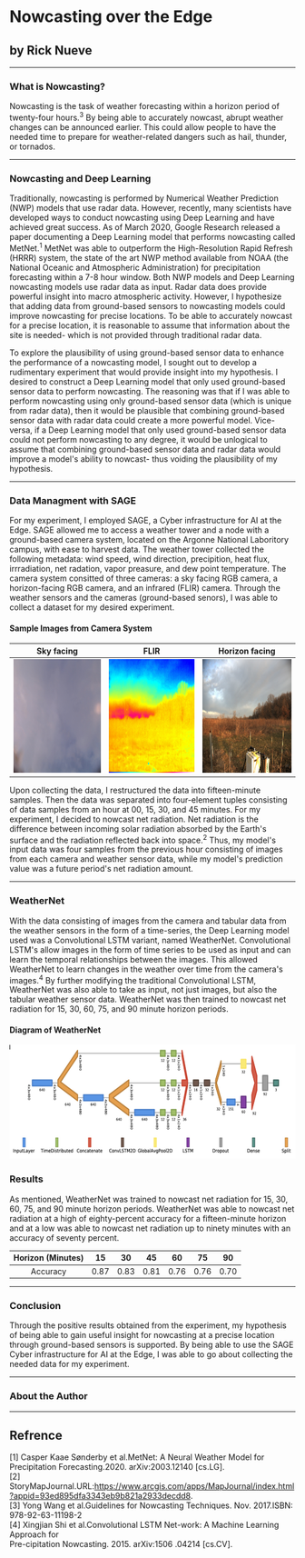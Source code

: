 # Nowcasting over the Edge 
## by Rick Nueve

---

### What is Nowcasting?
<p>
Nowcasting is the task of weather forecasting within a horizon period of twenty-four hours.<sup>3</sup> By
being able to accurately nowcast, abrupt weather changes can be announced earlier. This could allow
people to have the needed time to prepare for weather-related dangers such as hail, thunder, or tornados.
</p>

---

### Nowcasting and Deep Learning
<p>
Traditionally, nowcasting is performed by Numerical Weather Prediction (NWP) models that use radar data. However, 
recently, many scientists have developed ways to conduct nowcasting using Deep Learning and have achieved great success.
As of March 2020, Google Research released a paper documenting a Deep Learning model that performs nowcasting called MetNet.<sup>1</sup>
MetNet was able to outperform the High-Resolution Rapid Refresh (HRRR) system, the state of the art NWP method available from
NOAA (the National Oceanic and Atmospheric Administration) for precipitation forecasting within a 7-8 hour window. Both NWP models and 
Deep Learning nowcasting models use radar data as input. Radar data does provide powerful insight into macro
atmospheric activity. However, I hypothesize that adding data from ground-based sensors to nowcasting models could improve nowcasting
for precise locations. To be able to accurately nowcast for a precise location, it is reasonable to assume that information about the site is
needed- which is not provided through traditional radar data. 
</p>
<p>
To explore the plausibility of using ground-based sensor data to enhance the performance of a nowcasting model,
I sought out to develop a rudimentary experiment that would provide insight into my hypothesis. I desired to construct a Deep Learning model that only used ground-based sensor data to perform nowcasting. The reasoning was that if I was able to perform nowcasting using only ground-based sensor data (which is unique from radar data), then it would be plausible that combining ground-based sensor data with radar data could create a more powerful model. Vice-versa, if a Deep Learning model that only used ground-based sensor data could not perform nowcasting to any degree, it would be unlogical to assume that combining ground-based sensor data and radar data would improve a model's ability to nowcast- thus voiding the plausibility of my hypothesis. 
</p>

---

### Data Managment with SAGE
<p>
For my experiment, I employed SAGE, a Cyber infrastructure for AI at the Edge. SAGE allowed me to access a weather tower and a node with a ground-based camera system, located on the Argonne National Laboritory campus, with ease to harvest data. The weather tower collected the following metadata: wind speed, wind direction, precipition, heat flux, irrradiation, net radation, vapor preasure, and dew point temperature. The camera system consitted of three cameras: a sky facing RGB camera, a horizon-facing RGB camera, and an infrared (FLIR) camera. Through the weather sensors and the cameras (ground-based senors), I was able to collect a dataset for my desired experiment. 
</p>

#### Sample Images from Camera System 
|Sky facing                 |  FLIR                     | Horizon facing
:-------------------------:|:-------------------------:|:-------------------------:
<img src="top_face_example.jpg" width="200" height="200" />  |  <img src="flir_pic_example.jpg" width="200" height="200" />| <img src="ground_pic_example.jpg" width="200" height="200" />

<p>
Upon collecting the data, I restructured the data into fifteen-minute samples. Then the data was separated into four-element tuples consisting of data samples from an hour at 00, 15, 30, and 45 minutes. For my experiment, I decided to nowcast net radiation. Net radiation is the difference between incoming solar radiation absorbed by the Earth's surface and the radiation reflected back into space.<sup>2</sup> Thus, my model's input data was four samples from the previous hour consisting of images from each camera and weather sensor data, while my model's prediction value was a future period's net radiation amount. 
<p/>

---

### WeatherNet
<p>
With the data consisting of images from the camera and tabular data from the weather sensors in the form of a time-series, the Deep Learning model used was a Convolutional LSTM variant, named WeatherNet. Convolutional LSTM's allow images in the form of time series to be used as input and can learn the temporal relationships between the images. This allowed WeatherNet to learn changes in the weather over time from the camera's images.<sup>4</sup> By further modifying the traditional Convolutional LSTM, WeatherNet was also able to take as input, not just images, but also the tabular weather sensor data. WeatherNet was then trained to nowcast net radiation for 15, 30, 60, 75, and 90 minute horizon periods. 
</p>

#### Diagram of WeatherNet
<p>
<img src="weathernet_banner.png" width="600" height="200" /> 
</p>

### Results
<p>
As mentioned, WeatherNet was trained to nowcast net radiation for 15, 30, 60, 75, and 90 minute horizon periods. 
WeatherNet was able to nowcast net radiation at a high of eighty-percent accuracy for a fifteen-minute horizon and at a
low was able to nowcast net radiation up to ninety minutes with an accuracy of seventy percent.
</p>

| Horizon (Minutes) |  15  |  30  |  45  |  60  |  75  |  90  |
|:-----------------:|:----:|:----:|:----:|:----:|:----:|:----:|
|      Accuracy     | 0.87 | 0.83 | 0.81 | 0.76 | 0.76 | 0.70 |

---

### Conclusion
Through the positive results obtained from the experiment, my hypothesis of being able to gain useful insight for nowcasting at a precise location
through ground-based sensors is supported. By being able to use the SAGE Cyber infrastructure for AI at the Edge, I was able to go about collecting the needed data
for my experiment. 

---

### About the Author

---

## Refrence
[1] Casper Kaae Sønderby et al.MetNet: A Neural Weather  Model  for  Precipitation  Forecasting.2020. arXiv:2003.12140 [cs.LG]. <br>
[2] StoryMapJournal.URL:https://www.arcgis.com/apps/MapJournal/index.html?appid=93ed895dfa3343eb9b821a2933decdd8. <br>
[3] Yong  Wang  et  al.Guidelines  for  Nowcasting Techniques. Nov. 2017.ISBN: 978-92-63-11198-2 <br>
[4] Xingjian  Shi  et  al.Convolutional  LSTM  Net-work:  A  Machine  Learning  Approach  for  
    Pre-cipitation   Nowcasting.   2015.   arXiv:1506 .04214 [cs.CV]. <br>

